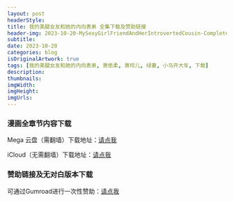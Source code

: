 ```yaml
---
layout: post
headerStyle:
title: 我的美腿女友和她的内向表弟 全集下载及赞助链接
header-img: 2023-10-20-MySexyGirlFriendAndHerIntrovertedCousin-Completedownload/227.1.jpg
subtitle:
date: 2023-10-20
categories: blog
isOriginalArtwork: true
tags: [我的美腿女友和她的内向表弟, 萧依柔, 萧玲儿, 绿妻, 小马开大车, 下载]
description:
thumbnails:
imgWidth:
imgHeight:
imgUrls:
---
```

### 漫画全章节内容下载

Mega 云盘（需翻墙）下载地址：[请点我](https://mega.nz/file/CcVFmQCS#U0TmUc4iUb3MSnswwZW5y3sFwmJ4B6f8ajDCh8kGtOE "Mega云盘")

iCloud（无需翻墙）下载地址：[请点我](https://www.icloud.com/iclouddrive/0c2boeq_4u3hkYPiJm9yt0cfg#%E6%88%91%E7%9A%84%E7%BE%8E%E8%85%BF%E5%A5%B3%E5%8F%8B%E5%92%8C%E5%A5%B9%E7%9A%84%E5%86%85%E5%90%91%E8%A1%A8%E5%BC%9F)

### 赞助链接及无对白版本下载

可通过Gumroad进行一次性赞助：[请点我](https://weloventr4ever.gumroad.com/l/MySexyGirlFriendAndHerIntrovertedCousinWithoutDialogue)
